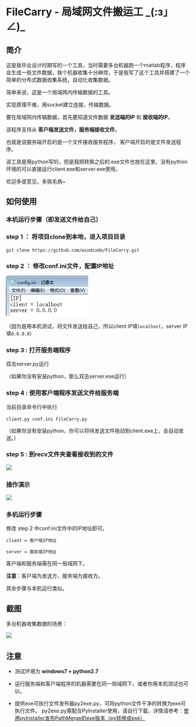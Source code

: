 # FileCarry - 局域网文件搬运工  \_(:з」∠)\_

## 简介

这是我毕业设计时期写的一个工具，当时需要多台机器跑一个matlab程序，程序会生成一些文件数据，挨个机器收集十分麻烦，于是我写了这个工具并搭建了一个简单的分布式数据收集系统，自动化收集数据。

简单来说，这是一个局域网内传输数据的工具。

实现原理不难，用socket建立连接，传输数据。

要在局域网内传输数据，首先要知道文件数据 **发送端的IP** 和 **接收端的IP**。

该程序支持从 **客户端发送文件，服务端接收文件**。

也就是说服务端开启的是一个文件接收服务程序，
客户端开启的是文件发送程序。

该工具是用python写的，但是我把转换之后的.exe文件也放在这里，没有python环境的可以直接运行client.exe和server.exe使用。

欢迎多提意见，多挑毛病~

## 如何使用

### 本机运行步骤（即发送文件给自己）

### step 1 ： 将项目clone到本地，进入项目目录

```
git clone https://github.com/windcode/FileCarry.git
```

### step 2 ： 修改conf.ini文件，配置IP地址

![](./screenshots/1.png)

（因为是用本机测试，将文件发送给自己，所以client IP填`localhost`，server IP填`0.0.0.0`）

### step 3 : 打开服务端程序

双击server.py运行

（如果你没有安装python，那么双击server.exe运行）

### step 4 : 使用客户端程序发送文件给服务端

当前目录命令行中执行

```client.py conf.ini FileCarry.py``` 

（如果你没有安装python，你可以将待发送文件拖动到client.exe上，会自动发送。）

### step 5 : 到recv文件夹查看接收到的文件

![](./screenshots/2.png)

### 操作演示

![](./screenshots/3.gif)

### 多机运行步骤

修改 step 2 中conf.ini文件中的IP地址即可。

`client = 客户端IP地址`

`server = 服务端IP地址`

客户端和服务端需在同一局域网下。

**注意**：客户端为发送方，服务端为接收方。

其余步骤与本机运行类似。


## 截图

多台机器收集数据的场景：

![](./screenshots/4.png)

## 注意

* 测试环境为 **windows7 + python2.7**

* 运行服务端和客户端程序的机器需要在同一局域网下，或者你用本机测试也可以。

* 提供exe可执行文件发布器py2exe.py，可将python文件干净的转换为exe可执行文件。 py2exe.py需配合PyInstaller使用，请自行下载，详情请参考：[使用pyInstaller发布PathMerge的exe版本（py转换成exe）](http://www.cnblogs.com/yym2013/p/5509263.html)
